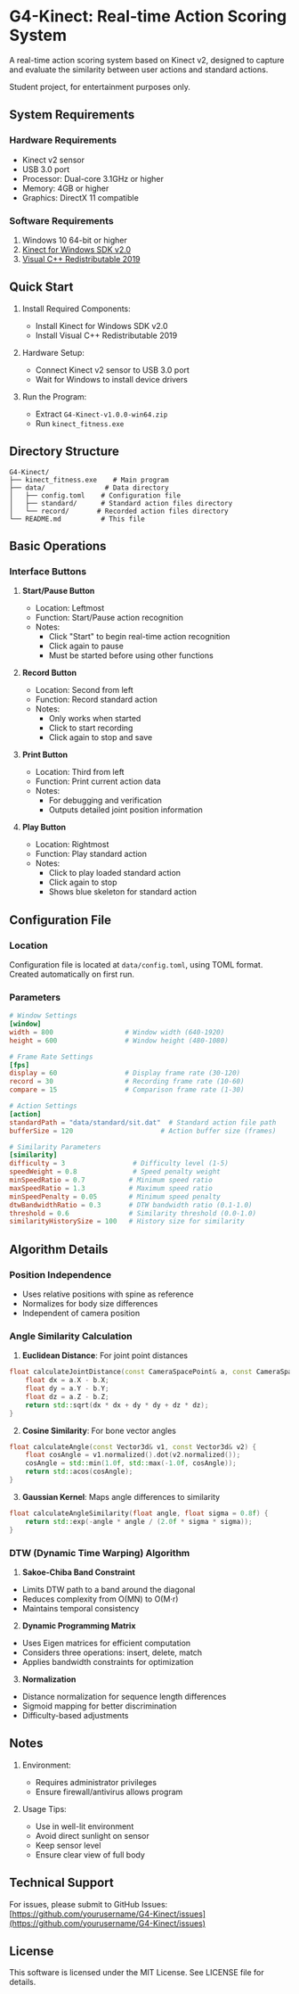 # G4-Kinect: Real-time Action Scoring System

A real-time action scoring system based on Kinect v2, designed to capture and evaluate the similarity between user actions and standard actions.

Student project, for entertainment purposes only.

## System Requirements

### Hardware Requirements
- Kinect v2 sensor
- USB 3.0 port
- Processor: Dual-core 3.1GHz or higher
- Memory: 4GB or higher
- Graphics: DirectX 11 compatible

### Software Requirements
1. Windows 10 64-bit or higher
2. [Kinect for Windows SDK v2.0](https://www.microsoft.com/en-us/download/details.aspx?id=44561)
3. [Visual C++ Redistributable 2019](https://aka.ms/vs/17/release/vc_redist.x64.exe)

## Quick Start

1. Install Required Components:
   - Install Kinect for Windows SDK v2.0
   - Install Visual C++ Redistributable 2019
   
2. Hardware Setup:
   - Connect Kinect v2 sensor to USB 3.0 port
   - Wait for Windows to install device drivers
   
3. Run the Program:
   - Extract `G4-Kinect-v1.0.0-win64.zip`
   - Run `kinect_fitness.exe`

## Directory Structure

```
G4-Kinect/
├── kinect_fitness.exe    # Main program
├── data/               # Data directory
│   ├── config.toml    # Configuration file
│   ├── standard/      # Standard action files directory
│   └── record/       # Recorded action files directory
└── README.md          # This file
```

## Basic Operations

### Interface Buttons

1. **Start/Pause Button**
   - Location: Leftmost
   - Function: Start/Pause action recognition
   - Notes:
     - Click "Start" to begin real-time action recognition
     - Click again to pause
     - Must be started before using other functions

2. **Record Button**
   - Location: Second from left
   - Function: Record standard action
   - Notes:
     - Only works when started
     - Click to start recording
     - Click again to stop and save

3. **Print Button**
   - Location: Third from left
   - Function: Print current action data
   - Notes:
     - For debugging and verification
     - Outputs detailed joint position information

4. **Play Button**
   - Location: Rightmost
   - Function: Play standard action
   - Notes:
     - Click to play loaded standard action
     - Click again to stop
     - Shows blue skeleton for standard action

## Configuration File

### Location
Configuration file is located at `data/config.toml`, using TOML format. Created automatically on first run.

### Parameters

```toml
# Window Settings
[window]
width = 800                  # Window width (640-1920)
height = 600                 # Window height (480-1080)

# Frame Rate Settings
[fps]
display = 60                 # Display frame rate (30-120)
record = 30                  # Recording frame rate (10-60)
compare = 15                 # Comparison frame rate (1-30)

# Action Settings
[action]
standardPath = "data/standard/sit.dat"  # Standard action file path
bufferSize = 120                      # Action buffer size (frames)

# Similarity Parameters
[similarity]
difficulty = 3                 # Difficulty level (1-5)
speedWeight = 0.8              # Speed penalty weight
minSpeedRatio = 0.7           # Minimum speed ratio
maxSpeedRatio = 1.3           # Maximum speed ratio
minSpeedPenalty = 0.05        # Minimum speed penalty
dtwBandwidthRatio = 0.3       # DTW bandwidth ratio (0.1-1.0)
threshold = 0.6               # Similarity threshold (0.0-1.0)
similarityHistorySize = 100   # History size for similarity
```

## Algorithm Details

### Position Independence
- Uses relative positions with spine as reference
- Normalizes for body size differences
- Independent of camera position

### Angle Similarity Calculation

1. **Euclidean Distance**: For joint point distances
```cpp
float calculateJointDistance(const CameraSpacePoint& a, const CameraSpacePoint& b) {
    float dx = a.X - b.X;
    float dy = a.Y - b.Y;
    float dz = a.Z - b.Z;
    return std::sqrt(dx * dx + dy * dy + dz * dz);
}
```

2. **Cosine Similarity**: For bone vector angles
```cpp
float calculateAngle(const Vector3d& v1, const Vector3d& v2) {
    float cosAngle = v1.normalized().dot(v2.normalized());
    cosAngle = std::min(1.0f, std::max(-1.0f, cosAngle));
    return std::acos(cosAngle);
}
```

3. **Gaussian Kernel**: Maps angle differences to similarity
```cpp
float calculateAngleSimilarity(float angle, float sigma = 0.8f) {
    return std::exp(-angle * angle / (2.0f * sigma * sigma));
}
```

### DTW (Dynamic Time Warping) Algorithm

1. **Sakoe-Chiba Band Constraint**
- Limits DTW path to a band around the diagonal
- Reduces complexity from O(MN) to O(M·r)
- Maintains temporal consistency

2. **Dynamic Programming Matrix**
- Uses Eigen matrices for efficient computation
- Considers three operations: insert, delete, match
- Applies bandwidth constraints for optimization

3. **Normalization**
- Distance normalization for sequence length differences
- Sigmoid mapping for better discrimination
- Difficulty-based adjustments

## Notes

1. Environment:
   - Requires administrator privileges
   - Ensure firewall/antivirus allows program
   
2. Usage Tips:
   - Use in well-lit environment
   - Avoid direct sunlight on sensor
   - Keep sensor level
   - Ensure clear view of full body

## Technical Support

For issues, please submit to GitHub Issues:
[https://github.com/yourusername/G4-Kinect/issues](https://github.com/yourusername/G4-Kinect/issues)

## License

This software is licensed under the MIT License. See LICENSE file for details.
